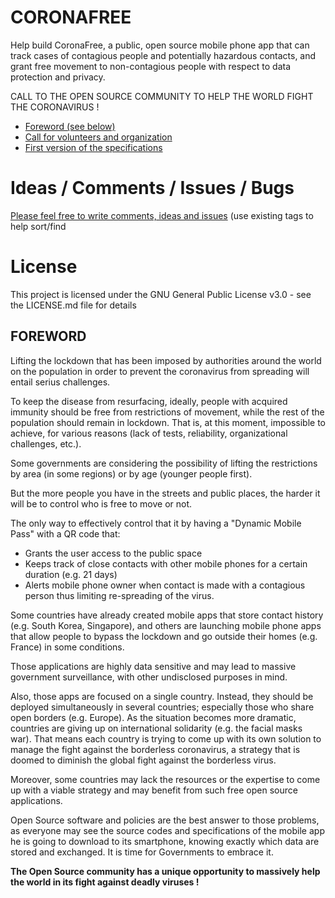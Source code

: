 # CORONAFREE
Help build CoronaFree, a public, open source mobile phone app that can track cases of contagious people and potentially hazardous contacts, and grant free movement to non-contagious people with respect to data protection and privacy.

CALL TO THE OPEN SOURCE COMMUNITY TO HELP THE WORLD FIGHT THE CORONAVIRUS !

- [Foreword (see below)](https://github.com/coronafree/coronafree/wiki/FOREWORD)
- [Call for volunteers and organization](https://github.com/coronafree/coronafree/wiki/Call-For-Volunteers-and-General-Organization)
- [First version of the specifications](https://github.com/coronafree/coronafree/wiki/General-Specifications)

# Ideas / Comments / Issues / Bugs
[Please feel free to write comments, ideas and issues](https://github.com/coronafree/coronafree/issues)
(use existing tags to help sort/find 

# License
This project is licensed under the GNU General Public License v3.0 - see the LICENSE.md file for details

## FOREWORD

Lifting the lockdown that has been imposed by authorities around the world on the population in order to prevent the coronavirus from spreading will entail serius challenges.

To keep the disease from resurfacing, ideally, people with acquired immunity should be free from restrictions of movement, while the rest of the population should remain in lockdown. That is, at this moment, impossible to achieve, for various reasons (lack of tests, reliability, organizational challenges, etc.).

Some governments are considering the possibility of lifting the restrictions by area (in some regions) or by age (younger people first).

But the more people you have in the streets and public places, the harder it will be to control who is free to move or not.

The only way to effectively control that it by having a "Dynamic Mobile Pass" with a QR code that:
- Grants the user access to the public space
- Keeps track of close contacts with other mobile phones for a certain duration (e.g. 21 days)
- Alerts mobile phone owner when contact is made with a contagious person
thus limiting re-spreading of the virus.

Some countries have already created mobile apps that store contact history (e.g. South Korea, Singapore), and others are launching mobile phone apps that allow people to bypass the lockdown and go outside their homes (e.g. France) in some conditions.

Those applications are highly data sensitive and may lead to massive government surveillance, with other undisclosed purposes in mind.

Also, those apps are focused on a single country. Instead, they should be deployed simultaneously in several countries; especially those who share open borders (e.g. Europe).
As the situation becomes more dramatic, countries are giving up on international solidarity (e.g. the facial masks war).
That means each country is trying to come up with its own solution to manage the fight against the borderless coronavirus, a strategy that is doomed to diminish the global fight against the borderless virus. 

Moreover, some countries may lack the resources or the expertise to come up with a viable strategy and may benefit from such free open source applications.

Open Source software and policies are the best answer to those problems, as everyone may see the source codes and specifications of the mobile app he is going to download to its smartphone, knowing exactly which data are stored and exchanged. It is time for Governments to embrace it.

**The Open Source community has a unique opportunity to massively help the world in its fight against deadly viruses !**
